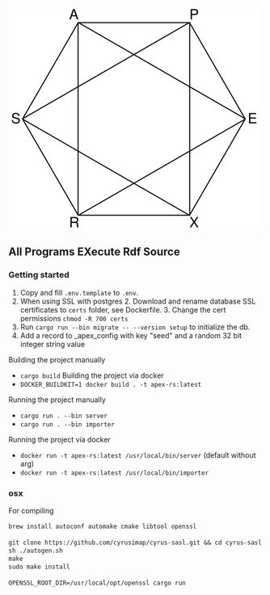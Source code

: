 ![Apex RS Logo](./logo_title.svg)

## All Programs EXecute Rdf Source

### Getting started
1. Copy and fill `.env.template` to `.env`.
3. When using SSL with postgres
    2. Download and rename database SSL certificates to `certs` folder, see Dockerfile.
    3. Change the cert permissions `chmod -R 700 certs`
2. Run `cargo run --bin migrate -- --version setup` to initialize the db.
3. Add a record to _apex_config with key "seed" and a random 32 bit integer string value


Building the project manually
- `cargo build`
Building the project via docker
- `DOCKER_BUILDKIT=1 docker build . -t apex-rs:latest`

Running the project manually
- `cargo run . --bin server`
- `cargo run . --bin importer`

Running the project via docker
- `docker run -t apex-rs:latest /usr/local/bin/server` (default without arg)
- `docker run -t apex-rs:latest /usr/local/bin/importer`

### osx
For compiling
```
brew install autoconf automake cmake libtool openssl

git clone https://github.com/cyrusimap/cyrus-sasl.git && cd cyrus-sasl
sh ./autogen.sh
make
sudo make install

OPENSSL_ROOT_DIR=/usr/local/opt/openssl cargo run
```
